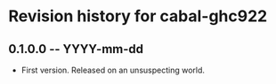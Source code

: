 # Revision history for cabal-ghc922

## 0.1.0.0 -- YYYY-mm-dd

* First version. Released on an unsuspecting world.
